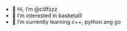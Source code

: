 - 👋 Hi, I’m @cliffszz
- 👀 I’m interested in basketalll
- 🌱 I’m currently learning c++, python ang go

<!---
cliffszz/cliffszz is a ✨ special ✨ repository because its `README.md` (this file) appears on your GitHub profile.
You can click the Preview link to take a look at your changes.
--->
